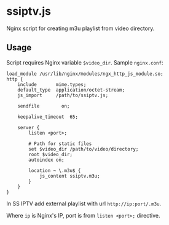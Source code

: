 # ssiptv.js

Nginx script for creating m3u playlist from video directory.

## Usage

Script requires Nginx variable `$video_dir`. Sample `nginx.conf`:

```nginx
load_module /usr/lib/nginx/modules/ngx_http_js_module.so;
http {
    include       mime.types;
    default_type  application/octet-stream;
    js_import     /path/to/ssiptv.js;

    sendfile        on;

    keepalive_timeout  65;

    server {
        listen <port>;

        # Path for static files
        set $video_dir /path/to/video/directory;
        root $video_dir;
        autoindex on;

        location ~ \.m3u$ {
            js_content ssiptv.m3u;
        }
    }
}
```

In SS IPTV add external playlist with url `http://ip:port/.m3u`.

Where `ip` is Nginx's IP, port is from `listen <port>;` directive.
